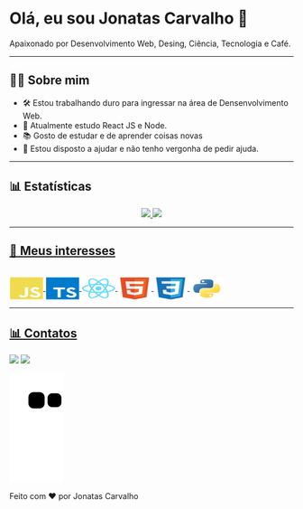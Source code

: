 # Olá, eu sou Jonatas Carvalho 👋

Apaixonado por Desenvolvimento Web, Desing, Ciência, Tecnologia e Café. 

---

## **🙋🏾 Sobre mim**
- 🛠️ Estou trabalhando duro para ingressar na área de Densenvolvimento Web.
- 🌱 Atualmente estudo React JS e Node.
- 📚 Gosto de estudar e de aprender coisas novas
- 🤝 Estou disposto a ajudar e não tenho vergonha de pedir ajuda. 

---

## **📊 Estatísticas**
<div align="center">
  <a href="https://github.com/JonatasC17">
  <img height="180em" src="https://github-readme-stats.vercel.app/api?username=JonatasC17&show_icons=true&theme=tokyonight&include_all_commits=true&count_private=true"/>
  <img height="180em" src="https://github-readme-stats.vercel.app/api/top-langs/?username=JonatasC17&layout=compact&langs_count=7&theme=tokyonight"/>
</div>
  
  ---
  
## **🤩 Meus interesses**
  
<div style="display: inline_block"><br>
  <img align="center" alt="Jonatas-Js" height="40" width="60" src="https://raw.githubusercontent.com/devicons/devicon/master/icons/javascript/javascript-plain.svg">
  <img align="center" alt="Jonatas-Ts" height="40" width="60" src="https://raw.githubusercontent.com/devicons/devicon/master/icons/typescript/typescript-plain.svg">
  <img align="center" alt="Jonatas-React" height="40" width="60" src="https://raw.githubusercontent.com/devicons/devicon/master/icons/react/react-original.svg">
  <img align="center" alt="Jonatas-HTML" height="40" width="60" src="https://raw.githubusercontent.com/devicons/devicon/master/icons/html5/html5-original.svg">
  <img align="center" alt="Jonatas-CSS" height="40" width="60" src="https://raw.githubusercontent.com/devicons/devicon/master/icons/css3/css3-original.svg">
  <img align="center" alt="Jonatas-Python" height="40" width="60" src="https://raw.githubusercontent.com/devicons/devicon/master/icons/python/python-original.svg">
</div>
  
---
  
## **📊 Contatos**
<div> 
  <a href = "mailto:jonatascarvalho17@gmail.com"><img src="https://img.shields.io/badge/-Gmail-%23333?style=for-the-badge&logo=gmail&logoColor=white" target="_blank"></a>
  <a href="https://www.linkedin.com/in/jonatascarvalho17/" target="_blank"><img src="https://img.shields.io/badge/-LinkedIn-%230077B5?style=for-the-badge&logo=linkedin&logoColor=white" target="_blank"></a> 
</div>
  
  ![Snake animation](https://github.com/JonatasC17/JonatasC17/blob/output/github-contribution-grid-snake.svg)
  
Feito com ❤️ por Jonatas Carvalho 
